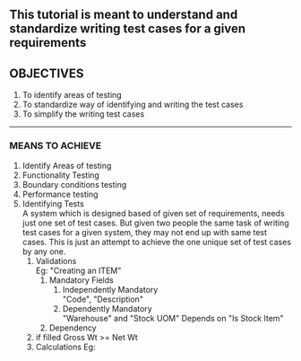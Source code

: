 This tutorial is meant to understand and standardize writing test cases for a given requirements
---
## OBJECTIVES
1. To identify areas of testing
1. To standardize way of identifying and writing the test cases
1. To simplify the writing test cases

---
### MEANS TO ACHIEVE
1. Identify Areas of testing
  1. Functionality Testing
  1. Boundary conditions testing
  1. Performance testing
1. Identifying Tests  
   A system which is designed based of given set of requirements, needs just one set of test cases.
   But given two people the same task of writing test cases for a given system, they may not end up with same test cases. This is just an attempt to achieve the one unique set of test cases by any one.
   1. Validations  
      Eg: "Creating an ITEM"
      1. Mandatory Fields
         1. Independently Mandatory  
           "Code", "Description"
         1. Dependently Mandatory  
           "Warehouse" and "Stock UOM" Depends on "Is Stock Item"
      1. Dependency
	 1. if filled Gross Wt >= Net Wt
   1. Calculations
      Eg: 